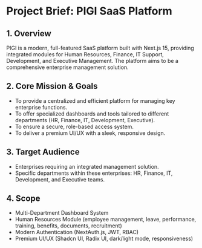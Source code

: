 # Project Brief: PIGI SaaS Platform

## 1. Overview

PIGI is a modern, full-featured SaaS platform built with Next.js 15, providing integrated modules for Human Resources, Finance, IT Support, Development, and Executive Management. The platform aims to be a comprehensive enterprise management solution.

## 2. Core Mission & Goals

- To provide a centralized and efficient platform for managing key enterprise functions.
- To offer specialized dashboards and tools tailored to different departments (HR, Finance, IT, Development, Executive).
- To ensure a secure, role-based access system.
- To deliver a premium UI/UX with a sleek, responsive design.

## 3. Target Audience

- Enterprises requiring an integrated management solution.
- Specific departments within these enterprises: HR, Finance, IT, Development, and Executive teams.

## 4. Scope

- Multi-Department Dashboard System
- Human Resources Module (employee management, leave, performance, training, benefits, documents, recruitment)
- Modern Authentication (NextAuth.js, JWT, RBAC)
- Premium UI/UX (Shadcn UI, Radix UI, dark/light mode, responsiveness) 